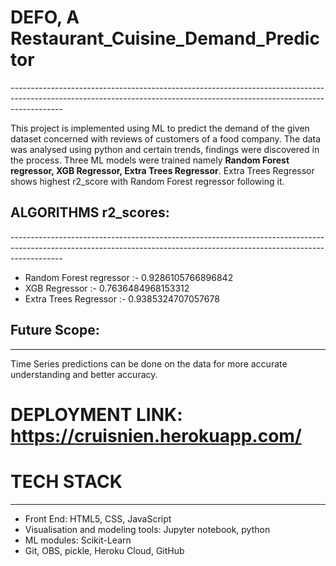 <h1><b>DEFO</b>, A Restaurant_Cuisine_Demand_Predictor </h1>
-------------------------------------------------------------------------------------------------------------------------------------------------------------------------

This project is implemented using ML to predict the demand of the given dataset concerned with reviews of customers of a food company. The data was analysed using python and certain trends, findings were discovered in the process. Three ML models were trained namely <b>Random Forest regressor, XGB Regressor, Extra Trees Regressor</b>. Extra Trees Regressor shows highest r2_score with Random Forest regressor following it.

<h2>ALGORITHMS r2_scores: </h2>
-------------------------------------------------------------------------------------------------------------------------------------------------------------------------
<ul>
  <li> Random Forest regressor :- 0.9286105766896842 </li>
<li>  XGB Regressor :- 0.7636484968153312 </li>
  <li> Extra Trees Regressor :- 0.9385324707057678 </li>
 </ul>

## Future Scope:
-------------------------------------------------------------------------------------------------------------------------------------------------------------------------
Time Series predictions can be done on the data for more accurate understanding and better accuracy.

# DEPLOYMENT LINK: https://cruisnien.herokuapp.com/
# TECH STACK
-------------------------------------------------------------------------------------------------------------------------------------------------------------------------
* Front End: HTML5, CSS, JavaScript
* Visualisation and modeling tools: Jupyter notebook, python
* ML modules: Scikit-Learn
* Git, OBS, pickle, Heroku Cloud, GitHub
